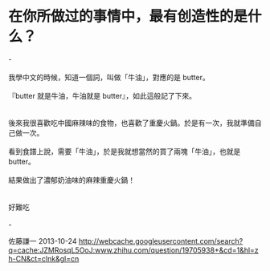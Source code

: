 # 在你所做过的事情中，最有创造性的是什么？

<div class="fixed-summary zm-editable-content clearfix">-<br><br>我學中文的時候，知道一個詞，叫做「牛油」，對應的是 butter。<br><br>『butter 就是牛油，牛油就是 butter』，如此這般記了下來。<br><br><br>後來我很喜歡吃中國麻辣味的食物，也喜歡了重慶火鍋。於是有一次，我就準備自己做一次。<br><br>看到食譜上說，需要「牛油」，於是我就想當然的買了兩塊「牛油」，也就是 butter。<br><br>結果做出了濃郁奶油味的麻辣重慶火鍋！<br><br><br>好難吃<br><br>-


</div>

佐藤謙一 2013-10-24 http://webcache.googleusercontent.com/search?q=cache:JZMRosqL5OoJ:www.zhihu.com/question/19705938+&cd=1&hl=zh-CN&ct=clnk&gl=cn